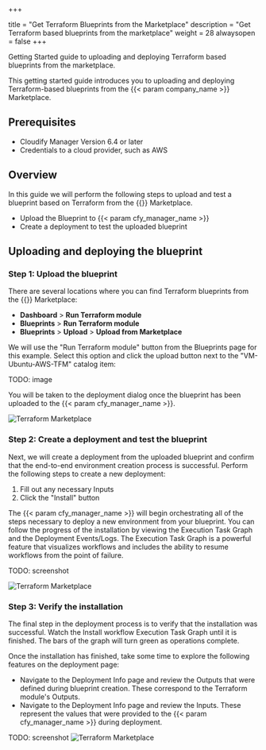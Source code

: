 +++

title = "Get Terraform Blueprints from the Marketplace"
description = "Get Terraform based blueprints from the marketplace"
weight = 28
alwaysopen = false
+++

Getting Started guide to uploading and deploying Terraform based blueprints from the marketplace.

This getting started guide introduces you to uploading and deploying Terraform-based blueprints from the {{< param company_name >}} Marketplace.

## Prerequisites
* Cloudify Manager Version 6.4 or later
* Credentials to a cloud provider, such as AWS

## Overview

In this guide we will perform the following steps to upload and test a blueprint based on Terraform from the {{<param company_name>}} Marketplace.

* Upload the Blueprint to {{< param cfy_manager_name >}}
* Create a deployment to test the uploaded blueprint

## Uploading and deploying the blueprint

### Step 1: Upload the blueprint

There are several locations where you can find Terraform blueprints from the {{<param company_name>}} Marketplace:

* **Dashboard** > **Run Terraform module**
* **Blueprints** > **Run Terraform module**
* **Blueprints** > **Upload** > **Upload from Marketplace**

We will use the "Run Terraform module" button from the Blueprints page for this example. Select this option and click the upload button next to the "VM-Ubuntu-AWS-TFM" catalog item:

TODO: image

You will be taken to the deployment dialog once the blueprint has been uploaded to the {{< param cfy_manager_name >}}.

![Terraform Marketplace]( /images/trial_getting_started/tf/TtMarketplace.jpg )

### Step 2: Create a deployment and test the blueprint

Next, we will create a deployment from the uploaded blueprint and confirm that the end-to-end environment creation process is successful. Perform the following steps to create a new deployment:

1. Fill out any necessary Inputs
2. Click the "Install" button

The {{< param cfy_manager_name >}} will begin orchestrating all of the steps necessary to deploy a new environment from your blueprint. You can follow the progress of the installation by viewing the Execution Task Graph and the Deployment Events/Logs. The Execution Task Graph is a powerful feature that visualizes workflows and includes the ability to resume workflows from the point of failure.

TODO: screenshot

![Terraform Marketplace]( /images/trial_getting_started/tf/TtMarketplace.jpg )


### Step 3: Verify the installation

The final step in the deployment process is to verify that the installation was successful. Watch the Install workflow Execution Task Graph until it is finished. The bars of the graph will turn green as operations complete. 

Once the installation has finished, take some time to explore the following features on the deployment page:

* Navigate to the Deployment Info page and review the Outputs that were defined during blueprint creation. These correspond to the Terraform module's Outputs.
* Navigate to the Deployment Info page and review the Inputs. These represent the values that were provided to the {{< param cfy_manager_name >}} during deployment.

TODO: screenshot
![Terraform Marketplace]( /images/trial_getting_started/tf/TfInstall.jpg )
